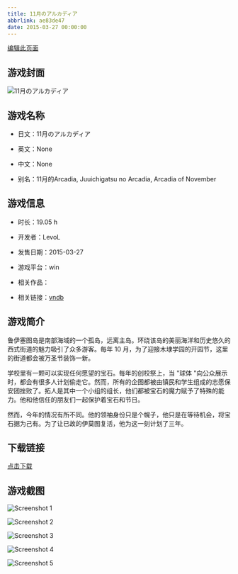 ```yaml
---
title: 11月のアルカディア
abbrlink: ae83de47
date: 2015-03-27 00:00:00
---
```

[编辑此页面](https://github.com/ACG-3/ADV3-source/blob/main/source/_posts/games/11%E6%9C%88%E3%81%AE%E3%82%A2%E3%83%AB%E3%82%AB%E3%83%87%E3%82%A3%E3%82%A2.md)

## 游戏封面

![11月のアルカディア](https%3A//pan.timero.xyz/onedrive/img_lib_001/11%E6%9C%88%E3%81%AE%E3%82%A2%E3%83%AB%E3%82%AB%E3%83%87%E3%82%A3%E3%82%A2_cover.avif)


## 游戏名称

- 日文：11月のアルカディア
- 英文：None
- 中文：None

- 别名：11月的Arcadia, Juuichigatsu no Arcadia, Arcadia of November


## 游戏信息

- 时长：19.05 h
- 开发者：LevoL
- 发售日期：2015-03-27
- 游戏平台：win
- 相关作品：

- 相关链接：[vndb](https://vndb.org/v16342)


## 游戏简介

鲁伊塞图岛是南部海域的一个孤岛，远离主岛。环绕该岛的美丽海洋和历史悠久的西式街道的魅力吸引了众多游客。每年 10 月，为了迎接木埭学园的开园节，这里的街道都会被万圣节装饰一新。

学校里有一颗可以实现任何愿望的宝石。每年的创校祭上，当 "球体 "向公众展示时，都会有很多人计划偷走它。然而，所有的企图都被由镇民和学生组成的志愿保安团挫败了。拓人是其中一个小组的组长，他们都被宝石的魔力赋予了特殊的能力。他和他信任的朋友们一起保护着宝石和节日。

然而，今年的情况有所不同。他的领袖身份只是个幌子，他只是在等待机会，将宝石据为己有。为了让已故的伊莫图复活，他为这一刻计划了三年。




## 下载链接

[点击下载](https://pan.timero.xyz/onedrive/adv_lib_001/11%E6%9C%88%E3%81%AE%E3%82%A2%E3%83%AB%E3%82%AB%E3%83%87%E3%82%A3%E3%82%A2)


## 游戏截图


![Screenshot 1](https%3A//pan.timero.xyz/onedrive/img_lib_001/11%E6%9C%88%E3%81%AE%E3%82%A2%E3%83%AB%E3%82%AB%E3%83%87%E3%82%A3%E3%82%A2_Screenshot_1.avif)

![Screenshot 2](https%3A//pan.timero.xyz/onedrive/img_lib_001/11%E6%9C%88%E3%81%AE%E3%82%A2%E3%83%AB%E3%82%AB%E3%83%87%E3%82%A3%E3%82%A2_Screenshot_2.avif)

![Screenshot 3](https%3A//pan.timero.xyz/onedrive/img_lib_001/11%E6%9C%88%E3%81%AE%E3%82%A2%E3%83%AB%E3%82%AB%E3%83%87%E3%82%A3%E3%82%A2_Screenshot_3.avif)

![Screenshot 4](https%3A//pan.timero.xyz/onedrive/img_lib_001/11%E6%9C%88%E3%81%AE%E3%82%A2%E3%83%AB%E3%82%AB%E3%83%87%E3%82%A3%E3%82%A2_Screenshot_4.avif)

![Screenshot 5](https%3A//pan.timero.xyz/onedrive/img_lib_001/11%E6%9C%88%E3%81%AE%E3%82%A2%E3%83%AB%E3%82%AB%E3%83%87%E3%82%A3%E3%82%A2_Screenshot_5.avif)

